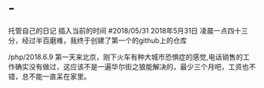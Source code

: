 # -
托管自己的日记
插入当前的时间
#2018/05/31
2018年5月31日
凌晨一点四十三分，经过半百磨难，我终于创建了第一个的github上的仓库





/php/2018.6.9
第一天来北京，刚下火车有种大城市恐惧症的感觉,电话销售的工作确实没有做过，这应该不是一遍华尔街之狼能解决的，最少三个月吧，工资也不错，总不能一直呆在家里。
